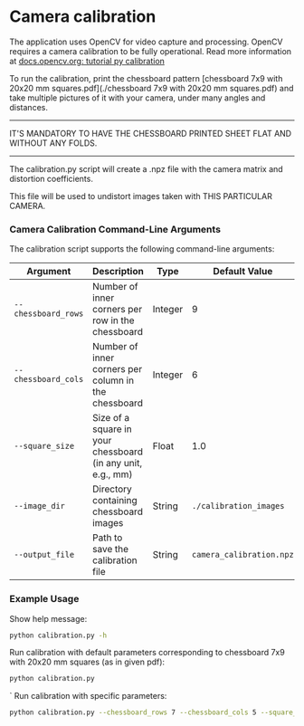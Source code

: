 # Camera calibration
The application uses OpenCV for video capture and processing.
OpenCV requires a camera calibration to be fully operational. 
Read more information at [docs.opencv.org: tutorial py calibration](https://docs.opencv.org/4.x/dc/dbb/tutorial_py_calibration.html)

To run the calibration, print the chessboard pattern [chessboard 7x9 with 20x20 mm squares.pdf](./chessboard 7x9 with 20x20 mm squares.pdf)
and take multiple pictures of it with your camera, under many angles and distances.

***********************************************************************************
IT'S MANDATORY TO HAVE THE CHESSBOARD PRINTED SHEET FLAT AND WITHOUT ANY FOLDS.
***********************************************************************************


The calibration.py script will create a .npz file with the camera matrix and distortion coefficients.

This file will be used to undistort images taken with THIS PARTICULAR CAMERA.



### Camera Calibration Command-Line Arguments

The calibration script supports the following command-line arguments:

| Argument               | Description                                      | Type    | Default Value         |
|------------------------|--------------------------------------------------|---------|-----------------------|
| `--chessboard_rows`    | Number of inner corners per row in the chessboard | Integer | 9                     |
| `--chessboard_cols`    | Number of inner corners per column in the chessboard | Integer | 6                     |
| `--square_size`        | Size of a square in your chessboard (in any unit, e.g., mm) | Float   | 1.0                   |
| `--image_dir`          | Directory containing chessboard images           | String  | `./calibration_images`|
| `--output_file`        | Path to save the calibration file                | String  | `camera_calibration.npz` |

### Example Usage
Show help message:
```bash
python calibration.py -h
```

Run calibration with default parameters corresponding to chessboard 7x9 with 20x20 mm squares (as in given pdf):
```bash
python calibration.py
```

`
Run calibration with specific parameters:
```bash
python calibration.py --chessboard_rows 7 --chessboard_cols 5 --square_size 25.0 --image_dir ./my_image_dir --output_file my.npz
```